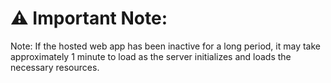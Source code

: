 # ⚠️ Important Note:
Note: If the hosted web app has been inactive for a long period, it may take approximately 1 minute to load as the server initializes and loads the necessary resources.
